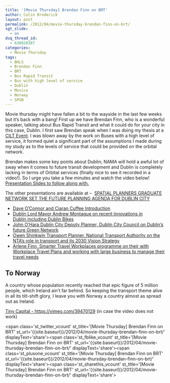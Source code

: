 ```yaml
---
title: '[Movie Thursday] Brendan Finn on BRT'
author: Colin Broderick
layout: post
permalink: /2012/04/movie-thursday-brendan-finn-on-brt/
sgt_slide:
  - on
dsq_thread_id:
  - 638028387
categories:
  - Movie Thursday
tags:
  - BHLS
  - Brendan Finn
  - BRT
  - Bus Rapid Transit
  - Bus with high level of service
  - Dublin
  - Movice
  - Norway
  - SPGN
---
```

Movie thursday might have fallen a bit to the wayside in the last few weeks but it&#8217;s back with a bang! First up we have Brendan Finn, who is a wonderful speaker, talking about Bus Rapid Transit and what it could do for your city in this case, Dublin. I first saw Brendan speak when I was doing my thesis at a <a title="Chartered Institute of Logistics & Transport Ireland (CILT)" href="http://cilt.ie/" target="_blank">CILT Event</a>. I was blown away by the work on Buses with a high level of service, it formed quiet a significant part of the assumptions I made during my study as to the levels of service that could be provided on the orbital network.

Brendan makes some key points about Dublin; NAMA will hold a awful lot of sway when it comes to future transit development and Dublin is completely lacking in terms of Orbital services (finally nice to see it recorded in a video!). So I urge you take a few minutes and watch the video below! <a title="Brendan Finn Presentation (SPGN)" href="http://spatialplanning.ie/wordpress/wp-content/uploads/2012/03/Future-Dublin-Forum-Brendan-Finn.pdf" target="_blank">Presentation Slides to follow along with.</a>



The other presentations are available at &#8211;  <a title="SPATIAL PLANNERS GRADUATE NETWORK SET THE FUTURE PLANNING AGENDA FOR DUBLIN CITY" href="http://spatialplanning.ie/wordpress/?p=279" rel="bookmark">SPATIAL PLANNERS GRADUATE NETWORK SET THE FUTURE PLANNING AGENDA FOR DUBLIN CITY</a>

*   <a title="[VIDEO]" href="http://www.youtube.com/watch?v=9fIgnH1993M" target="_blank">Dave O&#8217;Connor and Ciaran Cuffee Introduction</a>
*   <a href="http://www.youtube.com/watch?v=4IkA-9diOY8&context=C4b53201ADvjVQa1PpcFOMW1f88aS9ujyk4oByIyx4unphQMtcZjM=" target="_blank">Dublin Lord Mayor Andrew Montague on recent innovations in Dublin including Dublin Bikes</a>
*   <a href="http://www.youtube.com/watch?v=20WGKjZ8JBg&context=C4ad2e57ADvjVQa1PpcFOMW1f88aS9ulMYxNuHXdqmo_6LwMJ4QG4=" target="_blank">John O&#8217;Hara Dublin City Deputy Planner, Dublin City Council on Dublin&#8217;s future Green Network</a>
*   <a href="http://www.youtube.com/watch?v=D8IKM2i5xmc&context=C4b53201ADvjVQa1PpcFOMW1f88aS9ujyk4oByIyx4unphQMtcZjM=" target="_blank">Owen Shinkwin Transport Planner, National Transport Authority on the NTA&#8217;s role in transport and its 2030 Vision Strategy</a>
*   <a href="http://www.youtube.com/watch?v=4Z7w4bwuz-M&feature=context&context=C4b53201ADvjVQa1PpcFOMW1f88aS9ujyk4oByIyx4unphQMtcZjM=" target="_blank">Arlene Finn, Smarter Travel Workplaces programme on their with Workplace Travel Plans and working with large business to manage their travel needs</a>

## To Norway

A country whose population recently reached that epic figure of 5 million people, which Ireland ain&#8217;t far behind. So keeping the transport theme alive in all its tilt-shift glory, I leave you with Norway a country almost as spread out as Ireland.

<a href="https://vimeo.com/39470129" target="_blank">Tiny Capital - https://vimeo.com/39470129</a> (in case the video does not work)  


<span class='st\_twitter\_vcount' st\_title='[Movie Thursday] Brendan Finn on BRT' st\_url='{{site.baseurl}}/2012/04/movie-thursday-brendan-finn-on-brt/' displayText='share'></span><span class='st\_fblike\_vcount' st\_title='[Movie Thursday] Brendan Finn on BRT' st\_url='{{site.baseurl}}/2012/04/movie-thursday-brendan-finn-on-brt/' displayText='share'></span><span class='st\_plusone\_vcount' st\_title='[Movie Thursday] Brendan Finn on BRT' st\_url='{{site.baseurl}}/2012/04/movie-thursday-brendan-finn-on-brt/' displayText='share'></span><span class='st\_sharethis\_vcount' st\_title='[Movie Thursday] Brendan Finn on BRT' st\_url='{{site.baseurl}}/2012/04/movie-thursday-brendan-finn-on-brt/' displayText='share'></span>